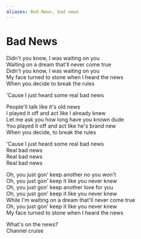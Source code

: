 ```yaml
---
aliases: Bad News, bad news
---
```


# Bad News

Didn't you know, I was waiting on you  
Waiting on a dream that'll never come true  
Didn't you know, I was waiting on you  
My face turned to stone when I heard the news  
When you decide to break the rules  

'Cause I just heard some real bad news  

People'll talk like it's old news  
I played it off and act like I already knew  
Let me ask you how long have you known dude  
You played it off and act like he's brand new  
When you decide, to break the rules  

'Cause I just heard some real bad news  
Real bad news  
Real bad news  
Real bad news  

Oh, you just gon' keep another no you won't  
Oh, you just gon' keep it like you never knew  
Oh, you just gon' keep another love for you  
Oh, you just gon' keep it like you never knew  
While I'm waiting on a dream that'll never come true  
Oh, you just gon' keep it like you never knew  
My face turned to stone when I heard the news  

What's on the news?  
Channel cruise
